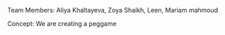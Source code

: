 Team Members: Aliya Khaltayeva, Zoya Shaikh, Leen, Mariam mahmoud

Concept: We are creating a peggame 

